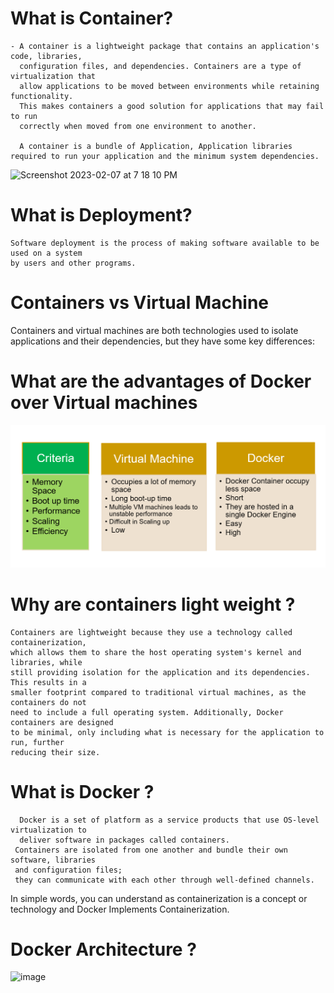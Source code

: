 # What is Container?
    - A container is a lightweight package that contains an application's code, libraries,
      configuration files, and dependencies. Containers are a type of virtualization that
      allow applications to be moved between environments while retaining functionality.
      This makes containers a good solution for applications that may fail to run
      correctly when moved from one environment to another.

      A container is a bundle of Application, Application libraries required to run your application and the minimum system dependencies.

![Screenshot 2023-02-07 at 7 18 10 PM](https://user-images.githubusercontent.com/43399466/217262726-7cabcb5b-074d-45cc-950e-84f7119e7162.png)

# What is Deployment?
    Software deployment is the process of making software available to be used on a system 
    by users and other programs.


# Containers vs Virtual Machine
   Containers and virtual machines are both technologies used to isolate applications and their dependencies, but they have some key differences:
# What are the advantages of Docker over Virtual machines

![alt text](image.png)

# Why are containers light weight ?
    Containers are lightweight because they use a technology called containerization, 
    which allows them to share the host operating system's kernel and libraries, while 
    still providing isolation for the application and its dependencies. This results in a 
    smaller footprint compared to traditional virtual machines, as the containers do not 
    need to include a full operating system. Additionally, Docker containers are designed 
    to be minimal, only including what is necessary for the application to run, further 
    reducing their size.

# What is Docker ?
      Docker is a set of platform as a service products that use OS-level virtualization to
      deliver software in packages called containers.
     Containers are isolated from one another and bundle their own software, libraries 
     and configuration files; 
     they can communicate with each other through well-defined channels.

In simple words, you can understand as containerization is a concept or technology and Docker Implements Containerization.

# Docker Architecture ?
   ![image](https://user-images.githubusercontent.com/43399466/217507877-212d3a60-143a-4a1d-ab79-4bb615cb4622.png)